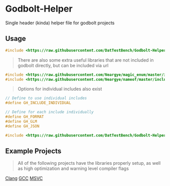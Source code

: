 # Godbolt-Helper

Single header (kinda) helper file for godbolt projects

## Usage

```cpp
#include <https://raw.githubusercontent.com/DatTestBench/Godbolt-Helper/main/godboldhelper.hpp>
```

> There are also some extra useful libraries that are not included in godbolt directly, but can be included via url

```cpp
#include <https://raw.githubusercontent.com/Neargye/magic_enum/master/include/magic_enum.hpp>
#include <https://raw.githubusercontent.com/Neargye/nameof/master/include/nameof.hpp>
```

> Options for individual includes also exist

```cpp
// Define to use individual includes
#define GH_INCLUDE_INDIVIDUAL

// Define for each include individually
#define GH_FORMAT
#define GH_GLM
#define GH_JSON

#include <https://raw.githubusercontent.com/DatTestBench/Godbolt-Helper/main/godboldhelper.hpp>
```

## Example Projects

> All of the following projects have the libraries properly setup, as well as high optimization and warning level compiler flags

[Clang](https://godbolt.org/z/fvWs5v)
[GCC](https://godbolt.org/z/od7rv4)
[MSVC](https://godbolt.org/z/7Goqx6)
